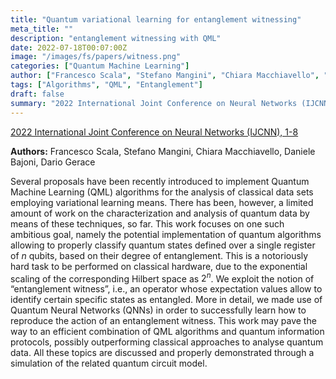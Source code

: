 ```yaml
---
title: "Quantum variational learning for entanglement witnessing"
meta_title: ""
description: "entanglement witnessing with QML"
date: 2022-07-18T00:07:00Z
image: "/images/fs/papers/witness.png"
categories: ["Quantum Machine Learning"]
author: ["Francesco Scala", "Stefano Mangini", "Chiara Macchiavello", "Daniele Bajoni", "Dario Gerace"]
tags: ["Algorithms", "QML", "Entanglement"]
draft: false
summary: "2022 International Joint Conference on Neural Networks (IJCNN), 1-8  "
---
```


[2022 International Joint Conference on Neural Networks (IJCNN), 1-8](https://ieeexplore.ieee.org/abstract/document/9892080)

**Authors:** Francesco Scala, Stefano Mangini, Chiara Macchiavello, Daniele Bajoni, Dario Gerace

Several proposals have been recently introduced to implement Quantum Machine Learning (QML) algorithms for the analysis of classical data sets employing variational learning means. There has been, however, a limited amount of work on the characterization and analysis of quantum data by means of these techniques, so far. This work focuses on one such ambitious goal, namely the potential implementation of quantum algorithms allowing to properly classify quantum states defined over a single register of $n$ qubits, based on their degree of entanglement. This is a notoriously hard task to be performed on classical hardware, due to the exponential scaling of the corresponding Hilbert space as $2^n$. We exploit the notion of “entanglement witness”, i.e., an operator whose expectation values allow to identify certain specific states as entangled. More in detail, we made use of Quantum Neural Networks (QNNs) in order to successfully learn how to reproduce the action of an entanglement witness. This work may pave the way to an efficient combination of QML algorithms and quantum information protocols, possibly outperforming classical approaches to analyse quantum data. All these topics are discussed and properly demonstrated through a simulation of the related quantum circuit model.
